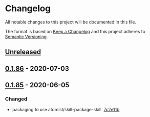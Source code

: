# Changelog

All notable changes to this project will be documented in this file.

The format is based on [Keep a Changelog](http://keepachangelog.com/)
and this project adheres to [Semantic Versioning](http://semver.org/).

## [Unreleased](https://github.com/atomist-skills/kitchen-sink-skill/compare/0.1.86...HEAD)

## [0.1.86](https://github.com/atomist-skills/kitchen-sink-skill/compare/0.1.85...0.1.86) - 2020-07-03

## [0.1.85](https://github.com/atomist-skills/kitchen-sink-skill/tree/0.1.85) - 2020-06-05

### Changed

-   packaging to use atomist/skill-package-skill. [7c2e11b](https://github.com/atomist-skills/kitchen-sink-skill/commit/7c2e11bd5c028152f9b9487ad4c97e6b8c43ee15)
